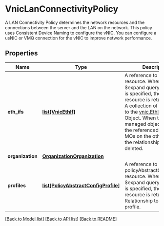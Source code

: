 # VnicLanConnectivityPolicy

A LAN Connectivity Policy determines the network resources and the connections between the server and the LAN on the network. This policy uses Consistent Device Naming to configure the vNIC. You can configure a usNIC or VMQ connection for the vNIC to improve network performance. 
## Properties
Name | Type | Description | Notes
------------ | ------------- | ------------- | -------------
**eth_ifs** | [**list[VnicEthIf]**](VnicEthIf.md) | A reference to a vnicEthIf resource. When the $expand query parameter is specified, the referenced resource is returned inline. A collection of references to the [vnic.EthIf](mo://vnic.EthIf) Managed Object.  When this managed object is deleted, the referenced [vnic.EthIf](mo://vnic.EthIf) MOs on the other side of the relationship are deleted.  | [optional] 
**organization** | [**OrganizationOrganization**](.md) |  | [optional] 
**profiles** | [**list[PolicyAbstractConfigProfile]**](PolicyAbstractConfigProfile.md) | A reference to a policyAbstractConfigProfile resource. When the $expand query parameter is specified, the referenced resource is returned inline. Relationship to the server profile.  | [optional] 

[[Back to Model list]](../README.md#documentation-for-models) [[Back to API list]](../README.md#documentation-for-api-endpoints) [[Back to README]](../README.md)


